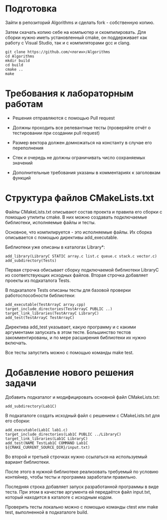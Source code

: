 # Подготовка

Зайти в репозиторий Algorithms и сделать fork - собственную копию.

Затем скачать копию себе на компьютер и скомпилировать. Для сборки нужно иметь установленный cmake,
он поддерживает как работу с Visual Studio, так и с компиляторами gcc и clang.

    git clone https://github.com/<логин>/Algorithms
    cd Algorithms
    mkdir build
    cd build
    cmake ..
    make

# Требования к лабораторным работам

* Решения отправляются с помощью Pull request
* Должны проходить все релевантные тесты (проверяйте отчёт о тестировании при создании pull request)

* Размер вектора должен домножаться на константу в случае его переполнения
* Стек и очередь не должны ограничивать число сохраняемых значений
* Дополнительные требования указаны в комментариях к заголовкам функций

# Структура файлов CMakeLists.txt

Файлы CMakeLists.txt описывают состав проекта и правила его сборки с помощью утилиты cmake.
В них можно создавать подключаемые библиотеки, исполняемые файлы и тесты.

Основное, что компилируется - это исполняемые файлы. Их сборка описывается с помощью
директивы add_executable.

Библиотеки уже описаны в каталогах Library*:

    add_library(LibraryC STATIC array.c list.c queue.c stack.c vector.c)
    add_subdirectory(Tests)

Первая строчка обисывает сборку подключаемой библиотеки LibraryC из соответствующих исходных файлов.
Вторая строчка добавляет проекты из подкаталога Tests.

В подкаталоге Tests описаны тесты для базовой проверки работоспособности библиотеки:

    add_executable(TestArrayC array.cpp)
    target_include_directories(TestArrayC PUBLIC ..)
    target_link_libraries(TestArrayC LibraryC)
    add_test(TestArrayC TestArrayC)

Директива add_test указывает, какую программу и с какими аргументами запускать
в этом тесте. Большинство тестов закомментированы, и по мере расширения
библиотеки их нужно включать.

Все тесты запустить можно с помощью команды make test.

# Добавление нового решения задачи

Добавить подкаталог и модифицировать основной файл CMakeLists.txt:

    add_subdirectory(Lab1C)

В подкаталоге создать исходный файл с решением с CMakeLists.txt для его сборки:

    add_executable(Lab1C lab1.c)
    target_include_directories(Lab1C PUBLIC ../LibraryC)
    target_link_libraries(Lab1C LibraryC)
    add_test(NAME TestLab1C COMMAND Lab1C ${CMAKE_CURRENT_SOURCE_DIR}/input.txt)

Во второй и третьей строчках нужно ссылаться на используемый вариант библиотеки.

После этого в нужной библиотеке реализовать требуемый по условию контейнер, чтобы
тесты и программа заработали правильно.

Последняя строка добавляет запуск разработанной программы в виде теста.
При этом в качестве аргумента ей передаётся файл input.txt, который находится
в каталоге с исходным кодом.

Проверить тесты локально можно с помощью команды ctest или make test,
выполненной в подкаталоге build.

